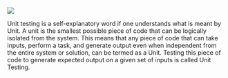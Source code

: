 <img src='https://cdn.educba.com/academy/wp-content/uploads/2019/04/unit-testing-1.png'>



   Unit testing is a self-explanatory word if one understands what is meant by Unit. A unit is the smallest possible piece of code that can be logically isolated from the system. This means that any piece of code that can take inputs, perform a task, and generate output even when independent from the entire system or solution, can be termed as a Unit. Testing this piece of code to generate expected output on a given set of inputs is called Unit Testing.
